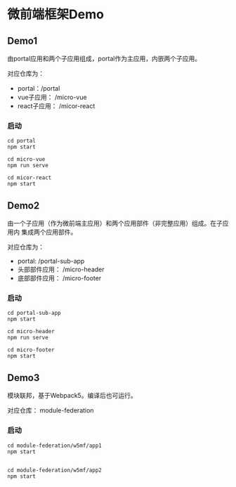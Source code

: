 # 微前端框架Demo

## Demo1

由portal应用和两个子应用组成，portal作为主应用，内嵌两个子应用。

对应仓库为：
+ portal：/portal
+ vue子应用： /micro-vue
+ react子应用： /micor-react

### 启动

```shell
cd portal
npm start

cd micro-vue
npm run serve

cd micor-react
npm start
```

## Demo2

由一个子应用（作为微前端主应用）和两个应用部件（非完整应用）组成。在子应用内
集成两个应用部件。

对应仓库为：
+ portal: /portal-sub-app
+ 头部部件应用： /micro-header
+ 底部部件应用： /micro-footer

### 启动

```shell
cd portal-sub-app
npm start

cd micro-header
npm run serve

cd micro-footer
npm start
```

## Demo3
模块联邦，基于Webpack5。编译后也可运行。

对应仓库：
module-federation

### 启动

```shell
cd module-federation/w5mf/app1
npm start


cd module-federation/w5mf/app2
npm start
```
